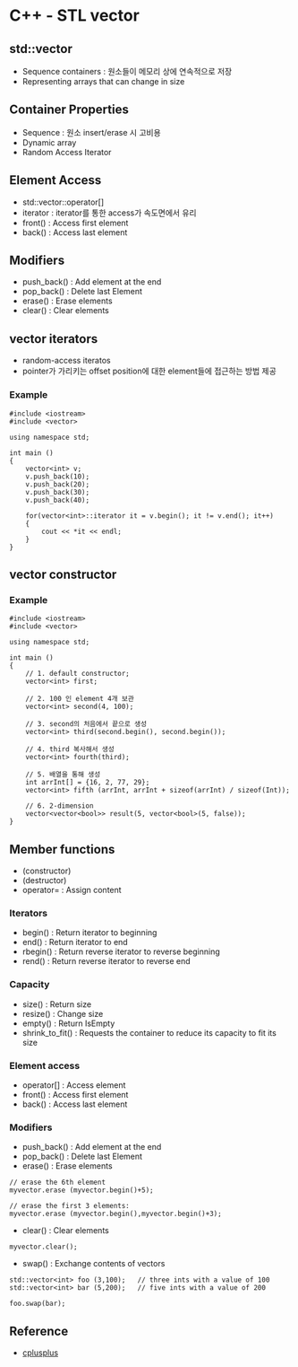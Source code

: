 # C++ - STL vector

## std::vector
- Sequence containers : 원소들이 메모리 상에 연속적으로 저장
- Representing arrays that can change in size

## Container Properties
- Sequence : 원소 insert/erase 시 고비용
- Dynamic array
- Random Access Iterator

## Element Access
- std::vector::operator[]
- iterator : iterator를 통한 access가 속도면에서 유리
- front() : Access first element
- back() : Access last element

## Modifiers
- push_back() : Add element at the end
- pop_back()  : Delete last Element
- erase() : Erase elements
- clear() : Clear elements

## vector iterators
- random-access iteratos
- pointer가 가리키는 offset position에 대한 element들에 접근하는 방법 제공

### Example
```shell
#include <iostream>
#include <vector>

using namespace std;

int main ()
{
	vector<int> v;
	v.push_back(10);
	v.push_back(20);
	v.push_back(30);
	v.push_back(40);

	for(vector<int>::iterator it = v.begin(); it != v.end(); it++)
	{
		cout << *it << endl;
	}
}

```

## vector constructor

### Example
```shell
#include <iostream>
#include <vector>

using namespace std;

int main ()
{
	// 1. default constructor;
	vector<int> first; 

	// 2. 100 인 element 4개 보관 
	vector<int> second(4, 100);

	// 3. second의 처음에서 끝으로 생성 
	vector<int> third(second.begin(), second.begin());

	// 4. third 복사해서 생성  
	vector<int> fourth(third);

	// 5. 배열을 통해 생성
	int arrInt[] = {16, 2, 77, 29};
	vector<int> fifth (arrInt, arrInt + sizeof(arrInt) / sizeof(Int)); 

	// 6. 2-dimension
	vector<vector<bool>> result(5, vector<bool>(5, false));
}
```

## Member functions
- (constructor)
- (destructor)
- operator= : Assign content
### Iterators
- begin() : Return iterator to beginning
- end() : Return iterator to end
- rbegin() : Return reverse iterator to reverse beginning
- rend() : Return reverse iterator to reverse end
### Capacity
- size() : Return size
- resize() : Change size
- empty() : Return IsEmpty
- shrink_to_fit() : Requests the container to reduce its capacity to fit its size
### Element access
- operator[] : Access element
- front() : Access first element
- back() : Access last element
### Modifiers
- push_back() : Add element at the end
- pop_back()  : Delete last Element
- erase() : Erase elements
```shell
// erase the 6th element
myvector.erase (myvector.begin()+5);

// erase the first 3 elements:
myvector.erase (myvector.begin(),myvector.begin()+3);

```
- clear() : Clear elements
```shell
myvector.clear();

```
- swap() : Exchange contents of vectors
```shell
std::vector<int> foo (3,100);   // three ints with a value of 100
std::vector<int> bar (5,200);   // five ints with a value of 200

foo.swap(bar);

```

## Reference
* [cplusplus](http://www.cplusplus.com/reference/vector/)